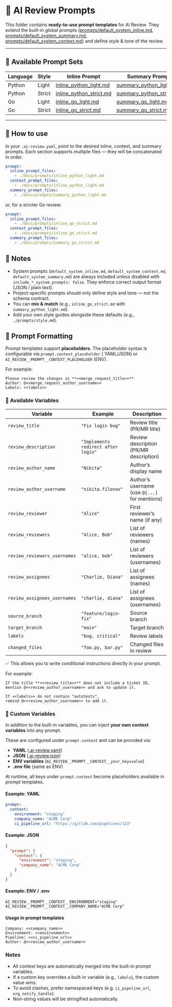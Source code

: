 # 📘 AI Review Prompts

This folder contains **ready-to-use prompt templates** for AI Review.
They extend the built-in global
prompts ([prompts/default_system_inline.md](../../ai_review/prompts/default_system_inline.md),
[prompts/default_system_summary.md](../../ai_review/prompts/default_system_summary.md),
[prompts/default_system_context.md](../../ai_review/prompts/default_system_context.md)) and define style & tone of the
review.

---

## 📂 Available Prompt Sets

| Language | Style  | Inline Prompt                                        | Summary Prompt                                         |
|----------|--------|------------------------------------------------------|--------------------------------------------------------|
| Python   | Light  | [inline_python_light.md](./inline_python_light.md)   | [summary_python_light.md](./summary_python_light.md)   |
| Python   | Strict | [inline_python_strict.md](./inline_python_strict.md) | [summary_python_strict.md](./summary_python_strict.md) |
| Go       | Light  | [inline_go_light.md](./inline_go_light.md)           | [summary_go_light.md](./summary_go_light.md)           |
| Go       | Strict | [inline_go_strict.md](./inline_go_strict.md)         | [summary_go_strict.md](./summary_go_strict.md)         |

---

## 🔧 How to use

In your `.ai-review.yaml`, point to the desired inline, context, and summary prompts.
Each section supports multiple files — they will be concatenated in order.

```yaml
prompt:
  inline_prompt_files:
    - ./docs/prompts/inline_python_light.md
  context_prompt_files:
    - ./docs/prompts/inline_python_light.md
  summary_prompt_files:
    - ./docs/prompts/summary_python_light.md
```

or, for a stricter Go review:

```yaml
prompt:
  inline_prompt_files:
    - ./docs/prompts/inline_go_strict.md
  context_prompt_files:
    - ./docs/prompts/inline_go_strict.md
  summary_prompt_files:
    - ./docs/prompts/summary_go_strict.md
```

## 📝 Notes

- System prompts (`default_system_inline.md`, `default_system_context.md`, `default_system_summary.md`) are always
  included unless disabled with `include_*_system_prompts: false`. They enforce correct output format (JSON / plain
  text).
- Project-specific prompts should only define style and tone — not the schema contract.
- You can **mix & match** (e.g., `inline_go_strict.md` with `summary_python_light.md`).
- Add your own style guides alongside these defaults (e.g., `./prompts/style.md`).

## 🔀 Prompt Formatting

Prompt templates support **placeholders**. The placeholder syntax is configurable via `prompt.context_placeholder` (
YAML/JSON) or `AI_REVIEW__PROMPT__CONTEXT_PLACEHOLDER` (ENV).

For example:

```text
Please review the changes in **<<merge_request_title>>**  
Author: @<<merge_request_author_username>>  
Labels: <<labels>>
```

### 📌 Available Variables

| Variable                     | Example                             | Description                                   |
|------------------------------|-------------------------------------|-----------------------------------------------|
| `review_title`               | `"Fix login bug"`                   | Review title (PR/MR title)                    |
| `review_description`         | `"Implements redirect after login"` | Review description (PR/MR description)        |
| `review_author_name`         | `"Nikita"`                          | Author’s display name                         |
| `review_author_username`     | `"nikita.filonov"`                  | Author’s username (use `@{...}` for mentions) |
| `review_reviewer`            | `"Alice"`                           | First reviewer’s name (if any)                |
| `review_reviewers`           | `"Alice, Bob"`                      | List of reviewers (names)                     |
| `review_reviewers_usernames` | `"alice, bob"`                      | List of reviewers (usernames)                 |
| `review_assignees`           | `"Charlie, Diana"`                  | List of assignees (names)                     |
| `review_assignees_usernames` | `"charlie, diana"`                  | List of assignees (usernames)                 |
| `source_branch`              | `"feature/login-fix"`               | Source branch                                 |
| `target_branch`              | `"main"`                            | Target branch                                 |
| `labels`                     | `"bug, critical"`                   | Review labels                                 |
| `changed_files`              | `"foo.py, bar.py"`                  | Changed files in review                       |

✅ This allows you to write conditional instructions directly in your prompt.

For example:

```text
If the title **<<review_title>>** does not include a ticket ID,
mention @<<review_author_username>> and ask to update it.

If <<labels>> do not contain "autotests",
remind @<<review_author_username>> to add it.
```

### 🔧 Custom Variables

In addition to the built-in variables, you can inject **your own context variables** into any prompt.

These are configured under `prompt.context` and can be provided via:

- **YAML** ([.ai-review.yaml](../../docs/configs/.ai-review.yaml))
- **JSON** ([.ai-review.json](../../docs/configs/.ai-review.json))
- **ENV variables** (`AI_REVIEW__PROMPT__CONTEXT__your_key=value`)
- **.env file** (same as ENV)

At runtime, all keys under `prompt.context` become placeholders available in prompt templates.

#### Example: YAML

```yaml
prompt:
  context:
    environment: "staging"
    company_name: "ACME Corp"
    ci_pipeline_url: "https://gitlab.com/pipelines/123"
```

#### Example: JSON

```json
{
  "prompt": {
    "context": {
      "environment": "staging",
      "company_name": "ACME Corp"
    }
  }
}
```

#### Example: ENV / .env

```dotenv
AI_REVIEW__PROMPT__CONTEXT__ENVIRONMENT="staging"
AI_REVIEW__PROMPT__CONTEXT__COMPANY_NAME="ACME Corp"
```

#### Usage in prompt templates

```text
Company: <<company_name>>
Environment: <<environment>>
Pipeline: <<ci_pipeline_url>>
Author: @<<review_author_username>>
```

### Notes

- All context keys are automatically merged into the built-in prompt variables.
- If a custom key overrides a built-in variable (e.g., `labels`), the custom value wins.
- To avoid clashes, prefer namespaced keys (e.g. `ci_pipeline_url`, `org_notify_handle`).
- Non-string values will be stringified automatically.